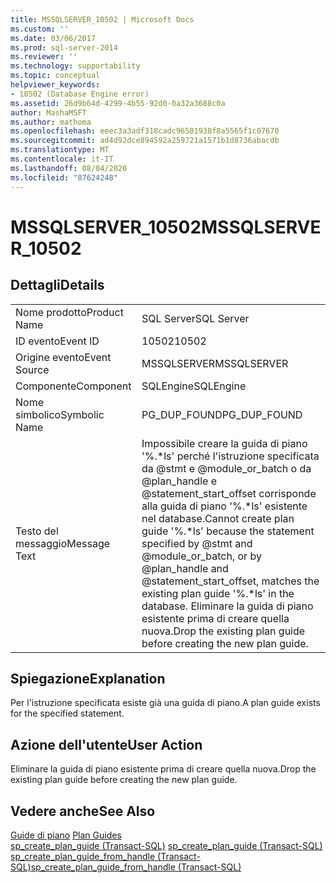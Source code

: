 ```yaml
---
title: MSSQLSERVER_10502 | Microsoft Docs
ms.custom: ''
ms.date: 03/06/2017
ms.prod: sql-server-2014
ms.reviewer: ''
ms.technology: supportability
ms.topic: conceptual
helpviewer_keywords:
- 10502 (Database Engine error)
ms.assetid: 26d9b64d-4299-4b55-92d0-0a32a3688c0a
author: MashaMSFT
ms.author: mathoma
ms.openlocfilehash: eeec3a3adf318cadc96501938f8a5565f1c07670
ms.sourcegitcommit: ad4d92dce894592a259721a1571b1d8736abacdb
ms.translationtype: MT
ms.contentlocale: it-IT
ms.lasthandoff: 08/04/2020
ms.locfileid: "87624248"
---
```

# <a name="mssqlserver_10502"></a><span data-ttu-id="f5f82-102">MSSQLSERVER_10502</span><span class="sxs-lookup"><span data-stu-id="f5f82-102">MSSQLSERVER_10502</span></span>
    
## <a name="details"></a><span data-ttu-id="f5f82-103">Dettagli</span><span class="sxs-lookup"><span data-stu-id="f5f82-103">Details</span></span>  
  
|||  
|-|-|  
|<span data-ttu-id="f5f82-104">Nome prodotto</span><span class="sxs-lookup"><span data-stu-id="f5f82-104">Product Name</span></span>|<span data-ttu-id="f5f82-105">SQL Server</span><span class="sxs-lookup"><span data-stu-id="f5f82-105">SQL Server</span></span>|  
|<span data-ttu-id="f5f82-106">ID evento</span><span class="sxs-lookup"><span data-stu-id="f5f82-106">Event ID</span></span>|<span data-ttu-id="f5f82-107">10502</span><span class="sxs-lookup"><span data-stu-id="f5f82-107">10502</span></span>|  
|<span data-ttu-id="f5f82-108">Origine evento</span><span class="sxs-lookup"><span data-stu-id="f5f82-108">Event Source</span></span>|<span data-ttu-id="f5f82-109">MSSQLSERVER</span><span class="sxs-lookup"><span data-stu-id="f5f82-109">MSSQLSERVER</span></span>|  
|<span data-ttu-id="f5f82-110">Componente</span><span class="sxs-lookup"><span data-stu-id="f5f82-110">Component</span></span>|<span data-ttu-id="f5f82-111">SQLEngine</span><span class="sxs-lookup"><span data-stu-id="f5f82-111">SQLEngine</span></span>|  
|<span data-ttu-id="f5f82-112">Nome simbolico</span><span class="sxs-lookup"><span data-stu-id="f5f82-112">Symbolic Name</span></span>|<span data-ttu-id="f5f82-113">PG_DUP_FOUND</span><span class="sxs-lookup"><span data-stu-id="f5f82-113">PG_DUP_FOUND</span></span>|  
|<span data-ttu-id="f5f82-114">Testo del messaggio</span><span class="sxs-lookup"><span data-stu-id="f5f82-114">Message Text</span></span>|<span data-ttu-id="f5f82-115">Impossibile creare la guida di piano '%.\*ls' perché l'istruzione specificata da @stmt e @module_or_batch o da @plan_handle e @statement_start_offset corrisponde alla guida di piano '%.\*ls' esistente nel database.</span><span class="sxs-lookup"><span data-stu-id="f5f82-115">Cannot create plan guide '%.\*ls' because the statement specified by @stmt and @module_or_batch, or by @plan_handle and @statement_start_offset, matches the existing plan guide '%.\*ls' in the database.</span></span> <span data-ttu-id="f5f82-116">Eliminare la guida di piano esistente prima di creare quella nuova.</span><span class="sxs-lookup"><span data-stu-id="f5f82-116">Drop the existing plan guide before creating the new plan guide.</span></span>|  
  
## <a name="explanation"></a><span data-ttu-id="f5f82-117">Spiegazione</span><span class="sxs-lookup"><span data-stu-id="f5f82-117">Explanation</span></span>  
 <span data-ttu-id="f5f82-118">Per l'istruzione specificata esiste già una guida di piano.</span><span class="sxs-lookup"><span data-stu-id="f5f82-118">A plan guide exists for the specified statement.</span></span>  
  
## <a name="user-action"></a><span data-ttu-id="f5f82-119">Azione dell'utente</span><span class="sxs-lookup"><span data-stu-id="f5f82-119">User Action</span></span>  
 <span data-ttu-id="f5f82-120">Eliminare la guida di piano esistente prima di creare quella nuova.</span><span class="sxs-lookup"><span data-stu-id="f5f82-120">Drop the existing plan guide before creating the new plan guide.</span></span>  
  
## <a name="see-also"></a><span data-ttu-id="f5f82-121">Vedere anche</span><span class="sxs-lookup"><span data-stu-id="f5f82-121">See Also</span></span>  
 <span data-ttu-id="f5f82-122">[Guide di piano](../performance/plan-guides.md) </span><span class="sxs-lookup"><span data-stu-id="f5f82-122">[Plan Guides](../performance/plan-guides.md) </span></span>  
 <span data-ttu-id="f5f82-123">[sp_create_plan_guide &#40;Transact-SQL&#41;](/sql/relational-databases/system-stored-procedures/sp-create-plan-guide-transact-sql) </span><span class="sxs-lookup"><span data-stu-id="f5f82-123">[sp_create_plan_guide &#40;Transact-SQL&#41;](/sql/relational-databases/system-stored-procedures/sp-create-plan-guide-transact-sql) </span></span>  
 [<span data-ttu-id="f5f82-124">sp_create_plan_guide_from_handle &#40;Transact-SQL&#41;</span><span class="sxs-lookup"><span data-stu-id="f5f82-124">sp_create_plan_guide_from_handle &#40;Transact-SQL&#41;</span></span>](/sql/relational-databases/system-stored-procedures/sp-create-plan-guide-from-handle-transact-sql)  
  
  
